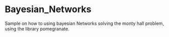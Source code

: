 # Bayesian_Networks

Sample on how to using bayesian Networks solving the monty hall problem, using the library pomegranate.

